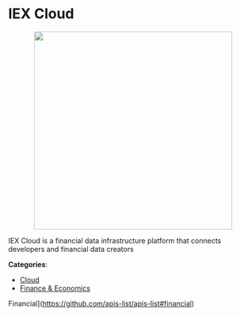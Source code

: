 # IEX Cloud
<p align="center">
    <img width="400" src="https://raw.githubusercontent.com/apis-list/apis-list/apis/iex-cloud/logo_256x256.png" />
</p>

IEX Cloud is a financial data infrastructure platform that connects developers and financial data creators



**Categories**:
- [Cloud](https://github.com/apis-list/apis-list#cloud)
- [Finance & Economics](https://github.com/apis-list/apis-list#finance-and-economics)



Financial](https://github.com/apis-list/apis-list#financial)






